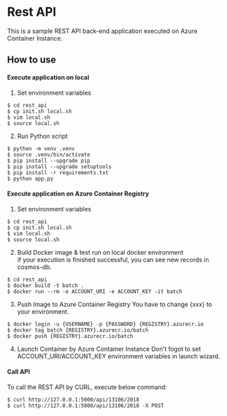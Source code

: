 # Rest API
This is a sample REST API back-end application executed on Azure Container Instance.  
  
## How to use
#### Execute application on local
1. Set environment variables  
```bash:
$ cd rest_api
$ cp init.sh local.sh
$ vim local.sh
$ source local.sh
```
  
2. Run Python script  
```bash:
$ python -m venv .venv
$ source .venv/bin/activate
$ pip install --upgrade pip
$ pip install --upgrade setuptools
$ pip install -r requirements.txt
$ python app.py
```
  
#### Execute application on Azure Container Registry
1. Set environment variables  
```bash:
$ cd rest_api
$ cp init.sh local.sh
$ vim local.sh
$ source local.sh
```
  
2. Build Docker image & test run on local docker environment  
if your execution is finished successful, you can see new records in cosmos-db.
```
$ cd rest_api
$ docker build -t batch .
$ docker run --rm -e ACCOUNT_URI -e ACCOUNT_KEY -it batch
```

3. Push Image to Azure Container Registry
You have to change {xxx} to your environment.
```
$ docker login -u {USERNAME} -p {PASSWORD} {REGISTRY}.azurecr.io
$ docker tag batch {REGISTRY}.azurecr.io/batch
$ docker push {REGISTRY}.azurecr.io/batch
```

4. Launch Container by Azure Container Instance
Don't fogot to set ACCOUNT_URI/ACCOUNT_KEY environment variables in launch wizard.
  
#### Call API
To call the REST API by CURL, execute below command:
```
$ curl http://127.0.0.1:5000/api/13106/2018
$ curl http://127.0.0.1:5000/api/13106/2018 -X POST
```
